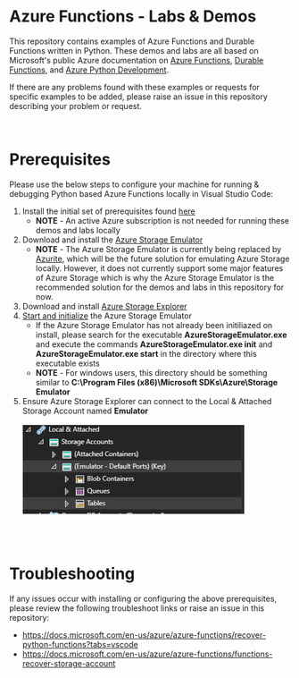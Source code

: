 # Azure Functions - Labs & Demos

This repository contains examples of Azure Functions and Durable Functions written in Python. These demos and labs are all based on Microsoft's public Azure documentation on <a href="https://docs.microsoft.com/en-us/azure/azure-functions/functions-reference-python">Azure Functions</a>, <a href="https://docs.microsoft.com/en-us/azure/azure-functions/durable/durable-functions-overview?tabs=python">Durable Functions</a>, and <a href="https://docs.microsoft.com/en-us/azure/developer/python/">Azure Python Development</a>.


If there are any problems found with these examples or requests for specific examples to be added, please raise an issue in this repository describing your problem or request.


</br>

# Prerequisites 

Please use the below steps to configure your machine for running & debugging Python based Azure Functions locally in Visual Studio Code:

<ol>
    <li>Install the initial set of prerequisites found <a href="https://docs.microsoft.com/en-us/azure/azure-functions/functions-create-first-function-vs-code?pivots=programming-language-python#configure-your-environment">here</a>
    <ul>
        <li><b>NOTE</b> - An active Azure subscription is not needed for running these demos and labs locally
    </ul>
    <li>Download and install the <a href="https://docs.microsoft.com/en-us/azure/storage/common/storage-use-emulator">Azure Storage Emulator</a>
        <ul>
        <li><b>NOTE</b> - The Azure Storage Emulator is currently being replaced by <a href="https://docs.microsoft.com/en-us/azure/storage/common/storage-use-azurite">Azurite</a>, which will be the future solution for emulating Azure Storage locally. However, it does not currently support some major features of Azure Storage which is why the Azure Storage Emulator is the recommended solution for the demos and labs in this repository for now.
        </ul>
    <li>Download and install <a href="https://docs.microsoft.com/en-us/azure/vs-azure-tools-storage-manage-with-storage-explorer?tabs=windows#download-and-install">Azure Storage Explorer</a>
    <li> <a href="https://docs.microsoft.com/en-us/azure/storage/common/storage-use-emulator#start-and-initialize-the-storage-emulator">Start and initialize</a> the Azure Storage Emulator
        <ul>
            <li>If the Azure Storage Emulator has not already been initiliazed on install, please search for the executable <b>AzureStorageEmulator.exe</b> and execute the commands <b>AzureStorageEmulator.exe init</b> and <b>AzureStorageEmulator.exe start</b> in the directory where this executable exists
            <li><b>NOTE</b> - For windows users, this directory should be something similar to <b>C:\Program Files (x86)\Microsoft SDKs\Azure\Storage Emulator</b>
        </ul>
    <li>Ensure Azure Storage Explorer can connect to the Local & Attached Storage Account named <b>Emulator</b>
    </br>
    </br>
        <img src=".\Assets\StorageExplorerLocalEmulator.PNG">
    </ol>
</br>
</br>

# Troubleshooting

If any issues occur with installing or configuring the above prerequisites, please review the following troubleshoot links or raise an issue in this repository:
<ul>
    <li><a href="https://docs.microsoft.com/en-us/azure/azure-functions/recover-python-functions?tabs=vscode">https://docs.microsoft.com/en-us/azure/azure-functions/recover-python-functions?tabs=vscode</a>
    <li><a href="https://docs.microsoft.com/en-us/azure/azure-functions/functions-recover-storage-account">https://docs.microsoft.com/en-us/azure/azure-functions/functions-recover-storage-account</a>
</ul>

